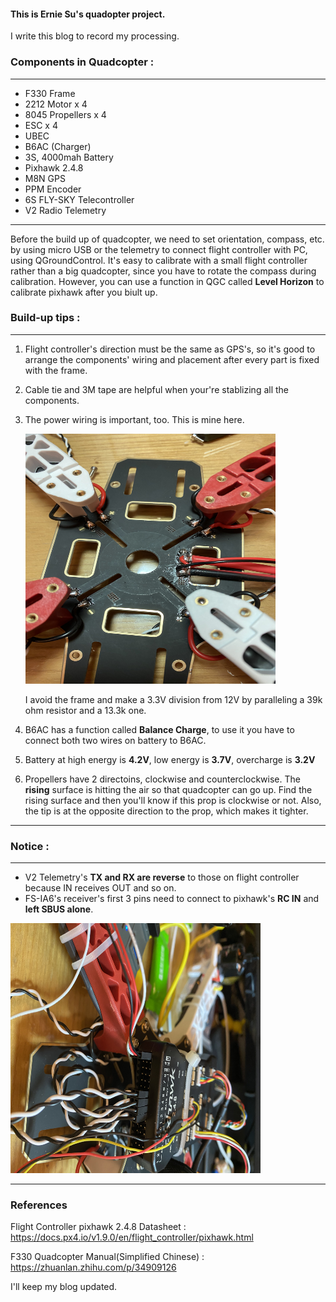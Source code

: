 #### This is Ernie Su's quadopter project.

I write this blog to record my processing.

### Components in Quadcopter :
***
   * F330 Frame
   * 2212 Motor x 4
   * 8045 Propellers x 4
   * ESC x 4
   * UBEC
   * B6AC (Charger)
   * 3S, 4000mah Battery
   * Pixhawk 2.4.8
   * M8N GPS
   * PPM Encoder
   * 6S FLY-SKY Telecontroller
   * V2 Radio Telemetry
***

Before the build up of quadcopter, we need to set orientation, compass,  etc. by 
using micro USB  or the telemetry to connect flight controller with PC, using QGroundControl.
It's easy to calibrate with a small flight controller rather than a big quadcopter,
since you have to rotate the compass during calibration.
However, you can use a function in QGC called **Level Horizon** to calibrate pixhawk after you biult up.

### Build-up tips :
***
   1. Flight controller's direction must be the same as GPS's, 
      so it's good to arrange the components' wiring and placement after every part is fixed with the frame.

   2. Cable tie and 3M tape are helpful when your're stablizing all the components.

   3. The power wiring is important, too. This is mine here.

      <img src ="https://github.com/Ernie-Su/Quadcopter_F330/blob/master/Image/power_wiring_1.JPG" width="400" height="400">

      I avoid the frame and make a 3.3V division from 12V by paralleling a 39k ohm resistor and a 13.3k one.

   4. B6AC has a function called **Balance Charge**, to use it you have to connect both two wires on battery to B6AC.

   5. Battery at high energy is **4.2V**,    low energy is **3.7V**,    overcharge is **3.2V**

   6. Propellers have 2 directoins, clockwise and counterclockwise.
      The **rising** surface is hitting the air so that quadcopter can go up.
      Find the rising surface and then you'll know if this prop is clockwise or not.
      Also, the tip is at the opposite direction to the prop, which makes it tighter.
***

### Notice :
***
* V2 Telemetry's **TX and RX are reverse** to those on flight controller because IN receives OUT and so on.
* FS-IA6's receiver's first 3 pins need to connect to pixhawk's **RC IN** and **left SBUS alone**.

<img src ="https://github.com/Ernie-Su/Quadcopter_F330/blob/master/Image/RC.JPG" width="400" height="400">

***

### References

Flight Controller pixhawk 2.4.8 Datasheet : <https://docs.px4.io/v1.9.0/en/flight_controller/pixhawk.html>

F330 Quadcopter Manual(Simplified Chinese) : <https://zhuanlan.zhihu.com/p/34909126>

I'll keep my blog updated.


<!---<img src ="https://github.com/Ernie-Su/Quadcopter_F330/blob/master/Image/frame_1.JPG" width="250" height="250">-->

<!---<img src ="https://github.com/Ernie-Su/Quadcopter_F330/blob/master/Image/2212_motor_1.JPG" width="250" height="250">-->

<!---<img src ="https://github.com/Ernie-Su/Quadcopter_F330/blob/master/Image/frame_with_prop_1.JPG" width="250" height="250">-->

